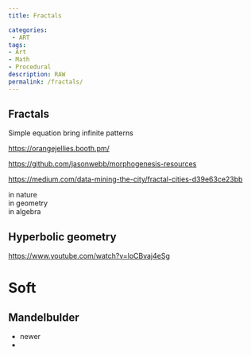 ```yaml
---
title: Fractals

categories:
 - ART
tags:
- Art
- Math
- Procedural
description: RAW
permalink: /fractals/
---
```




## Fractals
Simple equation bring infinite patterns

https://orangejellies.booth.pm/

https://github.com/jasonwebb/morphogenesis-resources

https://medium.com/data-mining-the-city/fractal-cities-d39e63ce23bb

in nature  
in geometry   
in algebra   



## Hyperbolic geometry



https://www.youtube.com/watch?v=loCBvaj4eSg


# Soft

## Mandelbulder
- newer
-
